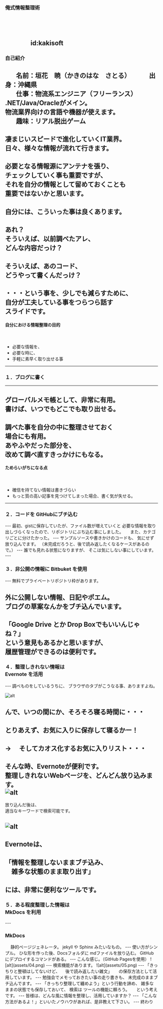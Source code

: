 ### 俺式情報整理術
　
　  
　  
　　　　id:kakisoft
---
### 自己紹介  
　  
**名前**：垣花　暁（かきのはな　さとる）    
　  
**出身**：沖縄県  
　  
**仕事**：物流系エンジニア（フリーランス）  
.NET/Java/Oracleがメイン。  
物流業界向けの言語や機器が使えます。  
　  
**趣味**：リアル脱出ゲーム
---
凄まじいスピードで進化していくIT業界。  
日々、様々な情報が流れて行きます。
---
必要となる情報源にアンテナを張り、  
チェックしていく事も重要ですが、  
それを自分の情報として留めておくことも  
重要ではないかと思います。
---
自分には、こういった事は良くあります。
---
あれ？  
そういえば、以前調べたアレ、  
どんな内容だっけ？
---
そういえば、あのコード、  
どうやって書くんだっけ？
---
・・・という事を、少しでも減らすために、  
自分が工夫している事をつらつら話す  
スライドです。
---
#### 自分における情報整理の目的
　　　
 * 必要な情報を、
 * 必要な時に、
 * 手軽に素早く取り出せる事
---
### １．ブログに書く
---
グローバルメモ帳として、非常に有用。  
書けば、いつでもどこでも取り出せる。  
　  
調べた事を自分の中に整理させておく  
場合にも有用。  
あやふやだった部分を、  
改めて調べ直すきっかけにもなる。
---
#### ためらいがちになる点

　  
 * 確信を持てない情報は書きづらい
 * もっと質の高い記事を見つけてしまった場合、書く気が失せる。
---
<h3 style="text-transform:none;">２．コードを GitHubにブチ込む</h3>
---
最初、gistに保存していたが、ファイル数が増えていくと
必要な情報を取り出しづらくなったので、リポジトリにぶち込む事にしました。  
　  
また、カテゴリごとに分けたかった。  
---
サンプルソースや書きかけのコードも、  
気にせず放り込んでます。  
（未完成だろうと、後で読み返したくなるケースがあるので。）
---
誰でも見れる状態になりますが、  
そこは気にしない事にしています。
---
<h3 style="text-transform:none;">３．非公開の情報に Bitbuket を使用</h3>
---
無料でプライベートリポジトリ枠があります。

外に公開しない情報、日記やポエム。  
ブログの草案なんかをブチ込んでいます。
---
「Google Drive とか Drop Boxでもいいんじゃね？」  
という意見もあるかと思いますが、  
履歴管理ができるのは便利です。
---
<h3 style="text-transform:none;">４．整理しきれない情報は <br>Evernote を活用</h3>
---
調べものをしているうちに、  
ブラウザのタブがこうなる事、ありますよね。

![alt](assets/01.png)

んで、いつの間にか、そろそろ寝る時間に・・・
---
とりあえず、お気に入りに保存して寝るかー！  
　  
 **→** 　そしてカオス化するお気に入りリスト・・・
---
そんな時、Evernoteが便利です。  
整理しきれないWebページを、どんどん放り込みます。  
![alt](assets/02.png)
---
放り込んだ後は、  
適当なキーワードで検索可能です。

![alt](assets/03.png)
---
Evernoteは、  
　  
「情報を整理しないままブチ込み、  
　雑多な状態のまま取り出す」  
　  
には、非常に便利なツールです。
---
<h3 style="text-transform:none;">５．ある程度整理した情報は <br>MkDocs を利用</h3>
---
<h3 style="text-transform:none;">MkDocs</h3>
　  
静的ページジェネレータ。  
jekyll や Sphinx みたいなもの。
---
使い方がシンプル。  
ひな形を作った後、Docsフォルダに  
mdファイルを放り込む。  
GitHubにデプロイするコマンドがある。
---
こんな感じ。（GitHub Pagesを使用）
![alt](assets/04.png)
---
検索機能があります。
![alt](assets/05.png)
---
「きっちりと整頓はしてないけど、  
　後で読み返したい雑文」  
　  
の保存方法として活用しています。
---
勉強会でメモっておきたい事の走り書きも、  
未完成のままブチ込んでます。  
---
「きっちり整理して纏めよう」という行動を諦め、  
雑多なままの状態でも保存しておいて、  
検索は ツールの機能に頼ろう。  
　  
という考えです。
---
皆様は、どんな風に情報を整理し、活用していますか？
---
「こんな方法があるよ！」といいたノウハウがあれば、是非教えて下さい。
---
終わり


